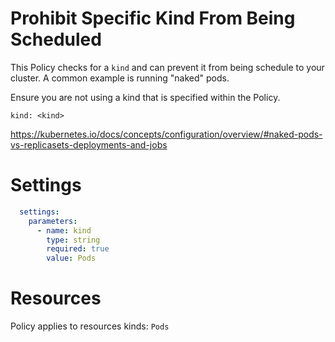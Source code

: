 # Prohibit Specific Kind From Being Scheduled

This Policy checks for a `kind` and can prevent it from being schedule to your cluster. A common example is running "naked" pods. 


Ensure you are not using a kind that is specified within the Policy.
```
kind: <kind>
```

https://kubernetes.io/docs/concepts/configuration/overview/#naked-pods-vs-replicasets-deployments-and-jobs


# Settings
```yaml
  settings:
    parameters:
      - name: kind
        type: string
        required: true
        value: Pods
```

# Resources
Policy applies to resources kinds:
`Pods`

